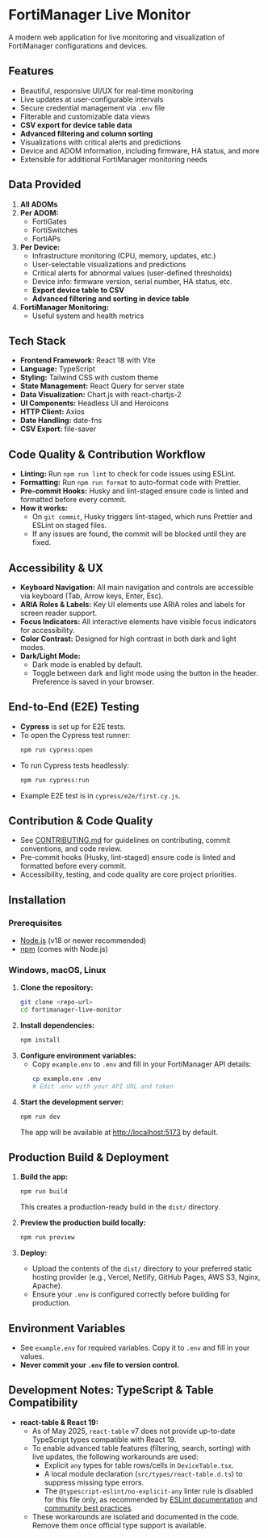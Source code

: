 # FortiManager Live Monitor

A modern web application for live monitoring and visualization of FortiManager configurations and devices.

## Features

- Beautiful, responsive UI/UX for real-time monitoring
- Live updates at user-configurable intervals
- Secure credential management via `.env` file
- Filterable and customizable data views
- **CSV export for device table data**
- **Advanced filtering and column sorting**
- Visualizations with critical alerts and predictions
- Device and ADOM information, including firmware, HA status, and more
- Extensible for additional FortiManager monitoring needs

## Data Provided

1. **All ADOMs**
2. **Per ADOM:**
   - FortiGates
   - FortiSwitches
   - FortiAPs
3. **Per Device:**
   - Infrastructure monitoring (CPU, memory, updates, etc.)
   - User-selectable visualizations and predictions
   - Critical alerts for abnormal values (user-defined thresholds)
   - Device info: firmware version, serial number, HA status, etc.
   - **Export device table to CSV**
   - **Advanced filtering and sorting in device table**
4. **FortiManager Monitoring:**
   - Useful system and health metrics

## Tech Stack

- **Frontend Framework:** React 18 with Vite
- **Language:** TypeScript
- **Styling:** Tailwind CSS with custom theme
- **State Management:** React Query for server state
- **Data Visualization:** Chart.js with react-chartjs-2
- **UI Components:** Headless UI and Heroicons
- **HTTP Client:** Axios
- **Date Handling:** date-fns
- **CSV Export:** file-saver

## Code Quality & Contribution Workflow

- **Linting:** Run `npm run lint` to check for code issues using ESLint.
- **Formatting:** Run `npm run format` to auto-format code with Prettier.
- **Pre-commit Hooks:** Husky and lint-staged ensure code is linted and formatted before every commit.
- **How it works:**
  - On `git commit`, Husky triggers lint-staged, which runs Prettier and ESLint on staged files.
  - If any issues are found, the commit will be blocked until they are fixed.

## Accessibility & UX

- **Keyboard Navigation:** All main navigation and controls are accessible via keyboard (Tab, Arrow keys, Enter, Esc).
- **ARIA Roles & Labels:** Key UI elements use ARIA roles and labels for screen reader support.
- **Focus Indicators:** All interactive elements have visible focus indicators for accessibility.
- **Color Contrast:** Designed for high contrast in both dark and light modes.
- **Dark/Light Mode:**
  - Dark mode is enabled by default.
  - Toggle between dark and light mode using the button in the header. Preference is saved in your browser.

## End-to-End (E2E) Testing

- **Cypress** is set up for E2E tests.
- To open the Cypress test runner:
  ```sh
  npm run cypress:open
  ```
- To run Cypress tests headlessly:
  ```sh
  npm run cypress:run
  ```
- Example E2E test is in `cypress/e2e/first.cy.js`.

## Contribution & Code Quality

- See [CONTRIBUTING.md](CONTRIBUTING.md) for guidelines on contributing, commit conventions, and code review.
- Pre-commit hooks (Husky, lint-staged) ensure code is linted and formatted before every commit.
- Accessibility, testing, and code quality are core project priorities.

## Installation

### Prerequisites

- [Node.js](https://nodejs.org/) (v18 or newer recommended)
- [npm](https://www.npmjs.com/) (comes with Node.js)

### Windows, macOS, Linux

1. **Clone the repository:**
   ```sh
   git clone <repo-url>
   cd fortimanager-live-monitor
   ```
2. **Install dependencies:**
   ```sh
   npm install
   ```
3. **Configure environment variables:**
   - Copy `example.env` to `.env` and fill in your FortiManager API details:
     ```sh
     cp example.env .env
     # Edit .env with your API URL and token
     ```
4. **Start the development server:**
   ```sh
   npm run dev
   ```
   The app will be available at [http://localhost:5173](http://localhost:5173) by default.

## Production Build & Deployment

1. **Build the app:**

   ```sh
   npm run build
   ```

   This creates a production-ready build in the `dist/` directory.

2. **Preview the production build locally:**

   ```sh
   npm run preview
   ```

3. **Deploy:**
   - Upload the contents of the `dist/` directory to your preferred static hosting provider (e.g., Vercel, Netlify, GitHub Pages, AWS S3, Nginx, Apache).
   - Ensure your `.env` is configured correctly before building for production.

## Environment Variables

- See `example.env` for required variables. Copy it to `.env` and fill in your values.
- **Never commit your `.env` file to version control.**

## Development Notes: TypeScript & Table Compatibility

- **react-table & React 19:**
  - As of May 2025, `react-table` v7 does not provide up-to-date TypeScript types compatible with React 19.
  - To enable advanced table features (filtering, search, sorting) with live updates, the following workarounds are used:
    - Explicit `any` types for table rows/cells in `DeviceTable.tsx`.
    - A local module declaration (`src/types/react-table.d.ts`) to suppress missing type errors.
    - The `@typescript-eslint/no-explicit-any` linter rule is disabled for this file only, as recommended by [ESLint documentation](https://eslint.org/docs/latest/use/configure/rules) and [community best practices](https://medium.com/@karimdhrif4444/mastering-eslint-how-to-disable-rules-for-specific-files-06b976af6ee1).
  - These workarounds are isolated and documented in the code. Remove them once official type support is available.

